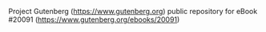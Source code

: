 Project Gutenberg (https://www.gutenberg.org) public repository for eBook #20091 (https://www.gutenberg.org/ebooks/20091)
